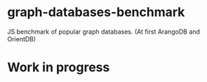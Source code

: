 # graph-databases-benchmark
JS benchmark of popular graph databases. (At first ArangoDB and OrientDB)

# Work in progress